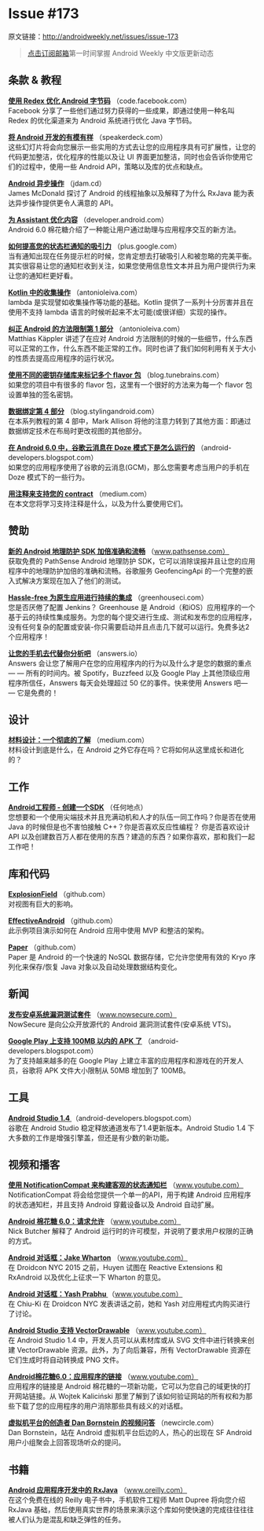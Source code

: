 # Issue #173

>
原文链接：<http://androidweekly.net/issues/issue-173>

> [点击订阅邮箱](http://tinyletter.com/androidweeklycn)第一时间掌握 Android Weekly 中文版更新动态

## 条款 & 教程

**[使用 Redex 优化 Android 字节码](https://code.facebook.com/posts/1480969635539475?refid=8&_ft_=qid.6200742327944805904:mf_story_key.6249203789055394671:eligibleForSeeFirstBumping.1&__tn__=H)**
（code.facebook.com）  
Facebook 分享了一些他们通过努力获得的一些成果，即通过使用一种名叫 Redex 的优化渠道来为 Android 系统进行优化 Java 字节码。

**[将 Android 开发的有模有样](https://speakerdeck.com/rallat/android-development-like-a-pro)**
（speakerdeck.com）  
这些幻灯片将会向您展示一些实用的方式去让您的应用程序具有可扩展性，让您的代码更加整洁，优化程序的性能以及让 UI 界面更加整洁，同时也会告诉你使用它们的过程中，使用一些 Android API，策略以及库的优点和缺点。

**[Android 异步操作](http://jdam.cd/async-android/)**
（jdam.cd）  
James McDonald 探讨了 Android 的线程抽象以及解释了为什么 RxJava 能为表达异步操作提供更令人满意的 API。

**[为 Assistant 优化内容](http://developer.android.com/training/articles/assistant.html)**
（developer.android.com）  
Android 6.0 棉花糖介绍了一种能让用户通过助理与应用程序交互的新方法。

**[如何提高您的状态栏通知的吸引力](https://plus.google.com/+AndroidDevelopers/posts/MK6d4bukpm7)**
（plus.google.com）  
当有通知出现在任务提示栏的时候，您肯定想去打破吸引人和被忽略的完美平衡。其实很容易让您的通知栏收到关注，如果您使用信息性文本并且为用户提供行为来让您的通知栏更好看。

**[Kotlin 中的收集操作](http://antonioleiva.com/collection-operations-kotlin/)**
（antonioleiva.com）  
lambda 是实现譬如收集操作等功能的基础。Kotlin 提供了一系列十分厉害并且在使用不支持 lambda 语言的时候听起来不太可能(或很详细）实现的操作。

**[纠正 Android 的方法限制第 1 部分](http://antonioleiva.com/collection-operations-kotlin/)**
（antonioleiva.com）  
Matthias Käppler 讲述了在应对 Android 方法限制的时候的一些细节，什么东西可以正常的工作，什么东西不能正常的工作。同时也讲了我们如何利用有关于大小的性质去提高应用程序的运行状况。

**[使用不同的密钥存储库来标记多个 flavor 包](http://blog.tunebrains.com/2015/10/02/gradle-multi-flavors-signing.html)**
（blog.tunebrains.com）  
如果您的项目中有很多的 flavor 包，这里有一个很好的方法来为每一个 flavor 包设置单独的签名密钥。

**[数据绑定第 4 部分](https://blog.stylingandroid.com/data-binding-part-4/)**
（blog.stylingandroid.com）  
在本系列教程的第 4 部中，Mark Allison 将他的注意力转到了其他方面：即通过数据绑定技术在布局时更改视图的其他部分。

**[在 Android 6.0 中，谷歌云消息在 Doze 模式下是怎么运行的](http://android-developers.blogspot.com/2015/10/how-google-cloud-messaging-handles-doze.html?linkId=17513523)**
（android-developers.blogspot.com）  
如果您的应用程序使用了谷歌的云消息(GCM)，那么您需要考虑当用户的手机在 Doze 模式下的一些行为。

**[用注释来支持您的 contract](https://medium.com/sebs-top-tips/annotations-to-support-your-contracts-609ff259d5df)**
（medium.com）  
在本文您将学习支持注释是什么，以及为什么要使用它们。

## 赞助

**[新的 Android 地理防护 SDK 加倍准确和流畅](http://www.pathsense.com/geofence/)**
（www.pathsense.com）  
获取免费的 PathSense Android 地理防护 SDK，它可以消除误报并且让您的应用程序中的地理防护加倍的准确和流畅。谷歌服务 GeofencingApi 的一个完整的嵌入式解决方案现在加入了他们的测试。

**[Hassle-free 为原生应用进行持续的集成](http://greenhouseci.com/?utm_source=androidweekly)**
（greenhouseci.com）  
您是否厌倦了配置 Jenkins？ Greenhouse 是 Android（和iOS）应用程序的一个基于云的持续性集成服务。为您的每个提交进行生成、测试和发布您的应用程序，没有任何复杂的配置或安装-你只需要启动并且点击几下就可以运行。免费多达2个应用程序！

**[让您的手机去代替你分析吧](https://answers.io/?utm_source=sponsor&utm_medium=androidweekly&utm_campaign=androidweekly_9.13.2015&utm_content=sponsor_link)**
（answers.io）  
Answers 会让您了解用户在您的应用程序内的行为以及什么才是您的数据的重点 — — 所有的时间内。被 Spotify，Buzzfeed 以及 Google Play 上其他顶级应用程序所信任，Answers 每天会处理超过 50 亿的事件。快来使用 Answers 吧— — 它是免费的！

## 设计

**[材料设计：一个彻底的了解](https://medium.com/@protoio/material-design-an-in-depth-look-d4f4055a5ecf)**
（medium.com）  
材料设计到底是什么，在 Android 之外它存在吗？它将如何从这里成长和进化的？

## 工作

**[Android工程师 - 创建一个SDK](https://pspdfkit.com/jobs/#android)**
（任何地点）  
您想要和一个使用尖端技术并且充满动机和人才的队伍一同工作吗？你是否在使用 Java 的时候但是也不害怕接触 C++？你是否喜欢反应性编程？ 你是否喜欢设计 API 以及创建数百万人都在使用的东西？建造的东西？如果你喜欢，那和我们一起工作吧！

## 库和代码

**[ExplosionField](https://github.com/tyrantgit/ExplosionField)**
（github.com）  
对视图有巨大的影响。

**[EffectiveAndroid](https://github.com/rallat/EffectiveAndroid)**
（github.com）  
此示例项目演示如何在 Android 应用中使用 MVP 和整洁的架构。

**[Paper](https://github.com/pilgr/Paper)**
（github.com）  
Paper 是 Android 的一个快速的 NoSQL 数据存储，它允许您使用有效的 Kryo 序列化来保存/恢复 Java 对象以及自动处理数据结构变化。

## 新闻

**[发布安卓系统漏洞测试套件](https://www.nowsecure.com/blog/2015/09/14/announcing-android-vulnerability-test-suite/)**
（www.nowsecure.com）  
NowSecure 是向公众开放源代的 Android 漏洞测试套件(安卓系统 VTS)。

**[Google Play 上支持 100MB 以内的 APK 了](http://android-developers.blogspot.com/2015/09/support-for-100mb-apks-on-google-play.html)**
（android-developers.blogspot.com）  
为了支持越来越多的在 Google Play 上建立丰富的应用程序和游戏在的开发人员，谷歌将 APK 文件大小限制从 50MB 增加到了 100MB。

## 工具

**[Android Studio 1.4 ](http://android-developers.blogspot.com/2015/09/android-studio-14.html)**
（android-developers.blogspot.com）  
谷歌在 Android Studio 稳定释放通道发布了1.4更新版本。Android Studio 1.4 下大多数的工作是增强引擎盖，但还是有少数的新功能。

## 视频和播客

**[使用 NotificationCompat 来构建客观的状态通知栏](https://www.youtube.com/watch?v=-iog_fmm6mE&linkId=17516958)**
（www.youtube.com）  
NotificationCompat 将会给您提供一个单一的API，用于构建 Android 应用程序的状态通知栏，并且支持 Android 穿戴设备以及 Android 自动扩展。

**[Android 棉花糖 6.0：请求允许](https://www.youtube.com/watch?v=iZqDdvhTZj0&feature=youtu.be)**
（www.youtube.com）  
Nick Butcher 解释了 Android 运行时的许可模型，并说明了要求用户权限的正确的方式。

**[Android 对话框：Jake Wharton](https://www.youtube.com/watch?v=qGM04LcSCmo&feature=youtu.be)**
（www.youtube.com）  
在 Droidcon NYC 2015 之前，Huyen 试图在 Reactive Extensions 和 RxAndroid 以及优化上征求一下 Wharton 的意见。

**[Android 对话框：Yash Prabhu ](https://www.youtube.com/watch?v=ADIpLtGI5YY&feature=youtu.be)**
（www.youtube.com）  
在 Chiu-Ki 在 Droidcon NYC 发表讲话之前，她和 Yash 对应用程式内购买进行了讨论。

**[Android Studio 支持 VectorDrawable](https://www.youtube.com/watch?v=8e3I-PYJNHg)**
（www.youtube.com）  
在 Android Studio 1.4 中，开发人员可以从素材库或从 SVG 文件中进行转换来创建 VectorDrawable 资源。此外，为了向后兼容，所有 VectorDrawable 资源在它们生成时将自动转换成 PNG 文件。

**[Android棉花糖6.0：应用程序的链接](https://www.youtube.com/watch?v=LQoohRwojmw)**
（www.youtube.com）  
应用程序的链接是 Android 棉花糖的一项新功能，它可以为您自己的域更快的打开网站链接。从 Wojtek Kaliciński 那里了解到了该如何验证网站的所有权和为那些下载了您的应用程序的用户消除那些具有歧义的对话框。

**[虚拟机平台的创造者 Dan Bornstein 的视频问答](https://newcircle.com/s/post/1765/2015/09/25/q-and-a-with-dan-bornstein-the-creator-of-dalvik-video)**
（newcircle.com）  
Dan Bornstein，站在 Android 虚拟机平台后边的人，热心的出现在 SF Android 用户小组聚会上回答现场听众的提问。

## 书籍

**[ Android 应用程序开发中的 RxJava](http://www.oreilly.com/programming/free/rxjava-for-android-app-development.csp)**
（www.oreilly.com）  
在这个免费在线的 Reilly 电子书中，手机软件工程师 Matt Dupree 将向您介绍 RxJava 基础，然后使用真实世界的场景来演示这个库如何使快速的完成往往往往被人们认为是混乱和缺乏弹性的任务。

